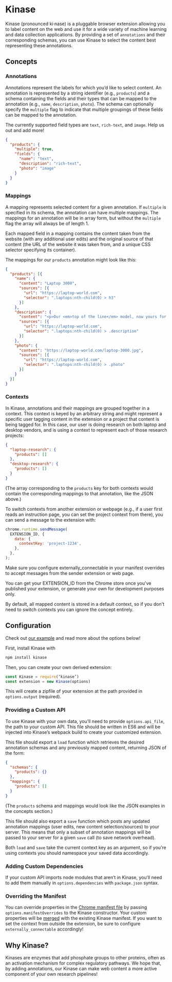 # Kinase
Kinase (pronounced ki·nase) is a pluggable browser extension allowing you to label content on the web and use it for a wide variety of machine learning and data collection applications. By providing a set of `annotations` and their corresponding schemas, you can use Kinase to select the content best representing these annotations.


## Concepts
### Annotations
Annotations represent the labels for which you’d like to select content. An annotation is represented by a string identifier (e.g., `products`) and a schema containing the fields and their types that can be mapped to the annotation (e.g., `name`, `description`, `photo`). The schema can optionally specify the `multiple` flag to indicate that multiple groupings of these fields can be mapped to the annotation.

The currently supported field types are `text`, `rich-text`, and `image`. Help us out and add more!

```JSON
{
  "products": {
    "multiple": true,
    "fields": {
      "name": "text",
      "description": "rich-text",
      "photo": "image"
    }
  }
}
```

### Mappings
A mapping represents selected content for a given annotation. If `multiple` is specified in its schema, the annotation can have multiple mappings. The mappings for an annotation will be in array form, but without the `multiple` flag the array will always be of length 1.

Each mapped field in a mapping contains the content taken from the website (with any additional user edits) and the original source of that content (the URL of the website it was taken from, and a unique CSS selector specifying its container).

The mappings for our `products` annotation might look like this:
```JSON
{
  "products": [{
    "name": {
      "content": "Laptop 3000",
      "sources": [{
        "url": "https://laptop-world.com",
        "selector": ".laptops:nth-child(0) > h3"
      }]
    },
    "description": {
      "content": "<p>Our <em>top of the line</em> model, now yours for only $9999.99!</p>",
      "sources": [{
        "url": "https://laptop-world.com",
        "selector": ".laptops:nth-child(0) > .description"
      }]
    },
    "photo": {
      "content": "https://laptop-world.com/laptop-3000.jpg",
      "sources": [{
        "url": "https://laptop-world.com",
        "selector": ".laptops:nth-child(0) > .photo"
      }]
    }
  }]
}
```

### Contexts
In Kinase, annotations and their mappings are grouped together in a context. This context is keyed by an arbitrary string and might represent a specific user tagging content in the extension or a project that content is being tagged for. In this case, our user is doing research on both laptop and desktop vendors, and is using a context to represent each of those research projects:

```JSON
{
  "laptop-research": {
    "products": []
  },
  "desktop-research": {
    "products": []
  }
}
```
(The array corresponding to the `products` key for both contexts would contain the corresponding mappings to that annotation, like the JSON above.)

To switch contexts from another extension or webpage (e.g., if a user first reads an instruction page, you can set the project context from there), you can send a message to the extension with:

```Javascript
chrome.runtime.sendMessage(
  EXTENSION_ID, {
    data: {
      contextKey: 'project-1234',
    },
  },
);
```

Make sure you configure externally_connectable in your manifest overrides to accept messages from the sender extension or web page.

You can get your EXTENSION_ID from the Chrome store once you've published your extension, or generate your own for development purposes only.

By default, all mapped content is stored in a default context, so if you don't need to switch contexts you can ignore the concept entirely.

## Configuration
Check out [our example](https://github.com/b12io/kinase-example) and read more about the options below!

First, install Kinase with
```bash
npm install kinase
```

Then, you can create your own derived extension:
```Javascript
const Kinase = require(‘kinase’)
const extension = new Kinase(options)
```
This will create a zipfile of your extension at the path provided in `options.output` (required).

### Providing a Custom API
To use Kinase with your own data, you’ll need to provide `options.api_file`, the path to your custom API. This file should be written in ES6 and will be injected into Kinase’s webpack build to create your customized extension.

This file should export a `load` function which retrieves the desired annotation schemas and any previously mapped content, returning JSON of the form:
```JSON
{
  "schemas": {
    "products": {}
  },
  "mappings": {
    "products": []
  }
}
```
(The `products` schema and mappings would look like the JSON examples in the concepts section.)

This file should also export a `save` function which posts any updated annotation mappings (user edits, new content selection/sources) to your server. This means that only a subset of annotation mappings will be passed to your server for a given `save` call (to save network overhead).

Both `load` and `save` take the current context key as an argument, so if you’re using contexts you should namespace your saved data accordingly.

### Adding Custom Dependencies
If your custom API imports node modules that aren’t in Kinase, you’ll need to add them manually in `options.dependencies` with `package.json` syntax.

### Overriding the Manifest
You can override properties in the [Chrome manifest file](https://developer.chrome.com/extensions/manifest) by passing `options.manifestOverrides` to the Kinase constructor. Your custom properties will be [merged](https://lodash.com/docs/4.17.4#merge) with the existing Kinase manifest. If you want to set the context from outside the extension, be sure to configure  `externally_connectable` accordingly!


## Why Kinase?
Kinases are enzymes that add phosphate groups to other proteins, often as an activation mechanism for complex regulatory pathways. We hope that, by adding annotations, our Kinase can make web content a more active component of your own research pipelines!
